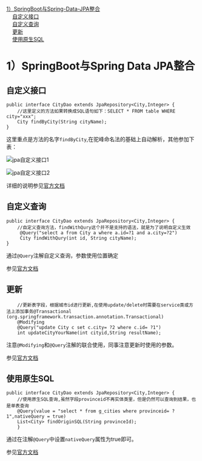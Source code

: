 <nav>
<a href="#"></a><br/>
<a href="#1）SpringBoot与Spring&nbsp;Data&nbsp;JPA整合">1）SpringBoot与Spring-Data-JPA整合</a><br/>
&nbsp;&nbsp;&nbsp;&nbsp;<a href="#自定义接口">自定义接口</a><br/>
&nbsp;&nbsp;&nbsp;&nbsp;<a href="#自定义查询">自定义查询</a><br/>
&nbsp;&nbsp;&nbsp;&nbsp;<a href="#更新">更新</a><br/>
&nbsp;&nbsp;&nbsp;&nbsp;<a href="#使用原生SQL">使用原生SQL</a><br/>
</nav>

# 1）SpringBoot与Spring Data JPA整合

## 自定义接口

```
public interface CityDao extends JpaRepository<City,Integer> {
    //这里定义的方法如果转换成SQL语句如下：SELECT * FROM table WHERE city="xxx";
    City findByCity(String cityName);
}
```

这里重点是方法的名字`findByCity`,在驼峰命名法的基础上自动解析，其他参加下表：

![jpa自定义接口1](https://img-blog.csdn.net/20180605094935545?watermark/2/text/aHR0cHM6Ly9ibG9nLmNzZG4ubmV0L0xIUzE5OTQwMjAz/font/5a6L5L2T/fontsize/400/fill/I0JBQkFCMA==/dissolve/70)

![jpa自定义接口2](https://img-blog.csdn.net/20180605094949426?watermark/2/text/aHR0cHM6Ly9ibG9nLmNzZG4ubmV0L0xIUzE5OTQwMjAz/font/5a6L5L2T/fontsize/400/fill/I0JBQkFCMA==/dissolve/70)

详细的说明参见[官方文档](https://docs.spring.io/spring-data/jpa/docs/2.2.5.RELEASE/reference/html/#jpa.repositories)



## 自定义查询

```
public interface CityDao extends JpaRepository<City,Integer> {
    //自定义查询方法，findWithQury这个并不是支持的语法，就是为了说明自定义生效
     @Query("select a from City a where a.id=?1 and a.city=?2")
     City findWithQury(int id, String cityName);
}
```

通过`@Query`注解自定义查询，参数使用位置确定

参见[官方文档](https://docs.spring.io/spring-data/jpa/docs/2.2.5.RELEASE/reference/html/#jpa.query-methods.at-query)

## 更新

```
    //更新表字段，根据城市id进行更新,在使用update/delete时需要在service类或方法上添加事务@Transactional (org.springframework.transaction.annotation.Transactional)
    @Modifying
    @Query("update City c set c.city= ?2 where c.id= ?1")
    int updateCityYourName(int cityid,String resultName);
```

注意`@Modifying`和`@Query`注解的联合使用，同事注意更新时使用的参数。

参见[官方文档](https://docs.spring.io/spring-data/jpa/docs/2.2.5.RELEASE/reference/html/#jpa.modifying-queries)

## 使用原生SQL

```
public interface CityDao extends JpaRepository<City,Integer> {
	//使用原生SQL查询,虽然字段provinceid不再实体类里，但是仍然可以查询到结果，也是单表查询
    @Query(value = "select * from g_cities where provinceid= ?1",nativeQuery = true)
    List<City> findOriginSQL(String provinceId);
    }
```

通过在注解`@Query`中设置`nativeQuery`属性为true即可。

参见[官方文档](https://docs.spring.io/spring-data/jpa/docs/2.2.5.RELEASE/reference/html/#jpa.query-methods.at-query)



